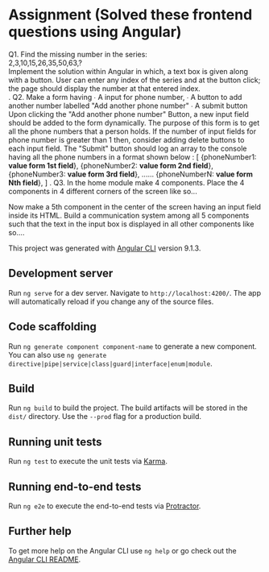 # Assignment (Solved these frontend questions using Angular)
Q1. Find the missing number in the series:  
2,3,10,15,26,35,50,63,?  
Implement the solution within Angular in which, a text box is given along with a button.  User can enter any index of the series and at the button click; the page should display the number  at that entered index.  
. 
Q2. Make a form having 
∙ A input for phone number, 
∙ A button to add another number labelled "Add another phone number" ∙ A submit button 
Upon clicking the "Add another phone number" Button, a new input field should be added to the  form dynamically. The purpose of this form is to get all the phone numbers that a person holds. If  the number of input fields for phone number is greater than 1 then, consider adding delete  buttons to each input field. 
The "Submit" button should log an array to the console having all the phone numbers in a format  shown below : 
[ 
{phoneNumber1: **value form 1st field**}, 
{phoneNumber2: **value form 2nd field**}, 
{phoneNumber3: **value form 3rd field**}, 
...... 
{phoneNumberN: **value form Nth field**}, 
]
.
Q3. In the home module make 4 components. Place the 4 components in 4 different  corners of the screen like so...  

Now make a 5th component in the center of the screen having an input field inside its HTML.  Build a communication system among all 5 components such that the text in the input box is  displayed in all other components like so.... 

This project was generated with [Angular CLI](https://github.com/angular/angular-cli) version 9.1.3.

## Development server

Run `ng serve` for a dev server. Navigate to `http://localhost:4200/`. The app will automatically reload if you change any of the source files.

## Code scaffolding

Run `ng generate component component-name` to generate a new component. You can also use `ng generate directive|pipe|service|class|guard|interface|enum|module`.

## Build

Run `ng build` to build the project. The build artifacts will be stored in the `dist/` directory. Use the `--prod` flag for a production build.

## Running unit tests

Run `ng test` to execute the unit tests via [Karma](https://karma-runner.github.io).

## Running end-to-end tests

Run `ng e2e` to execute the end-to-end tests via [Protractor](http://www.protractortest.org/).

## Further help

To get more help on the Angular CLI use `ng help` or go check out the [Angular CLI README](https://github.com/angular/angular-cli/blob/master/README.md).

